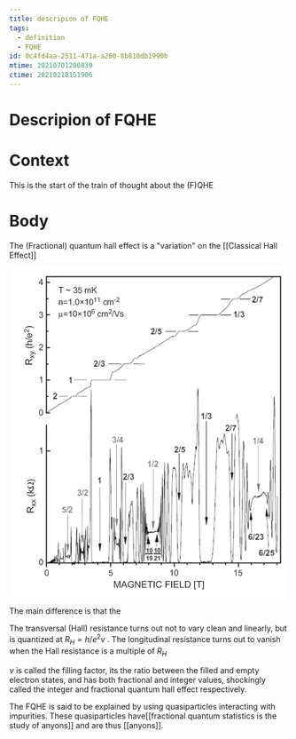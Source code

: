```yaml
---
title: descripion of FQHE
tags:
  - definition
  - FQHE
id: 0c4fd4aa-2511-471a-a260-8b810db1990b
mtime: 20210701200839
ctime: 20210218151906
---
```


# Descripion of FQHE

# Context

This is the start of the train of thought about the (F)QHE

# Body

The (Fractional) quantum hall effect is a "variation" on the [[Classical Hall Effect]]

![](./media/fqhe.png)

The main difference is that the

The transversal (Hall) resistance turns out not to vary clean and linearly, but is quantized at $R_H = h/e^2v$ .
The longitudinal resistance turns out to vanish when the Hall resistance is a multiple of $R_H$

$\nu$ is called the filling factor, its the ratio between the filled and empty electron states, and has both fractional and integer values, shockingly called the integer and fractional quantum hall effect respectively.

The FQHE is said to be explained by using quasiparticles interacting with impurities. These quasiparticles have[[fractional quantum statistics is the study of anyons]]  and are thus [[anyons]].
